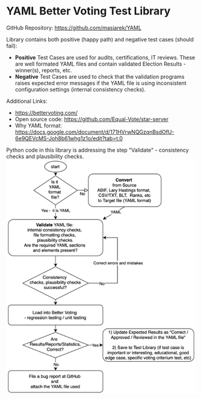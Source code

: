 # YAML Better Voting Test Library

GitHub Repository: https://github.com/masiarek/YAML

Library contains both positive (happy path) and negative test cases (should fail):

- **Positive** Test Cases are used for audits, certifications, IT reviews.
  These are well formated YAML files and contain validated Election Results - winner(s), reports, etc.
- **Negative** Test Cases are used to check that the validation programs raises expected error messages if the YAML file
  is using inconsistent configuration settings (internal consistency checks).

Additional Links:
- https://bettervoting.com/
- Open source code: https://github.com/Equal-Vote/star-server
- Why YAML format: https://docs.google.com/document/d/171HVrwNQGzqnBsdOfU-6e9QEVcMS-Joh8b61whg1z1o/edit?tab=t.0

Python code in this library is addressing the step "Validate" - consistency checks and plausibility checks.
![img.png](img.png)